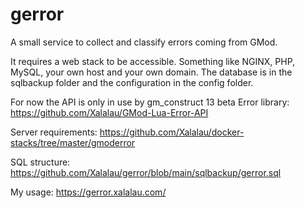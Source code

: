 # gerror

A small service to collect and classify errors coming from GMod.

It requires a web stack to be accessible. Something like NGINX, PHP, MySQL, your own host and your own domain. The database is in the sqlbackup folder and the configuration in the config folder.

For now the API is only in use by gm_construct 13 beta Error library: https://github.com/Xalalau/GMod-Lua-Error-API

Server requirements: https://github.com/Xalalau/docker-stacks/tree/master/gmoderror

SQL structure: https://github.com/Xalalau/gerror/blob/main/sqlbackup/gerror.sql

My usage: https://gerror.xalalau.com/
